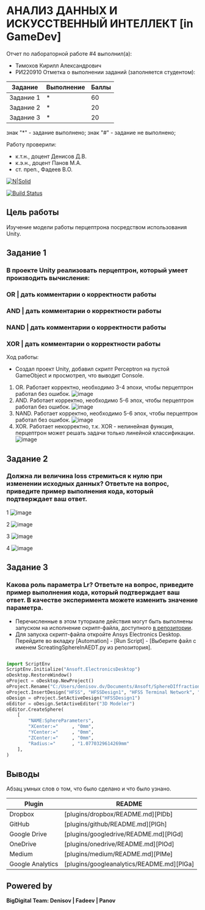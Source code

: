 # АНАЛИЗ ДАННЫХ И ИСКУССТВЕННЫЙ ИНТЕЛЛЕКТ [in GameDev]
Отчет по лабораторной работе #4 выполнил(а):
- Тимохов Кирилл Александрович
- РИ220910
Отметка о выполнении заданий (заполняется студентом):

| Задание | Выполнение | Баллы |
| ------ | ------ | ------ |
| Задание 1 | * | 60 |
| Задание 2 | * | 20 |
| Задание 3 | * | 20 |

знак "*" - задание выполнено; знак "#" - задание не выполнено;

Работу проверили:
- к.т.н., доцент Денисов Д.В.
- к.э.н., доцент Панов М.А.
- ст. преп., Фадеев В.О.

[![N|Solid](https://cldup.com/dTxpPi9lDf.thumb.png)](https://nodesource.com/products/nsolid)

[![Build Status](https://travis-ci.org/joemccann/dillinger.svg?branch=master)](https://travis-ci.org/joemccann/dillinger)

## Цель работы
Изучение модели работы перцептрона посредством использования Unity.

## Задание 1
### В проекте Unity реализовать перцептрон, который умеет производить вычисления:
### OR | дать комментарии о корректности работы
### AND | дать комментарии о корректности работы
### NAND | дать комментарии о корректности работы
### XOR | дать комментарии о корректности работы
Ход работы:
- Создал проект Unity, добавил скрипт Perceptron на пустой GameObject и просмотрел, что выводит Console.
1. OR. Работает корректно, необходимо 3-4 эпохи, чтобы перцептрон работал без ошибок.
![image](https://github.com/ManualCode/DA-in-GameDev-lab4/assets/120582775/423f2dde-cf04-422a-bc36-d6b6a52e66ba2)
2. AND. Работает корректно, необходимо 5-6 эпох, чтобы перцептрон работал без ошибок.
![image](https://github.com/ManualCode/DA-in-GameDev-lab4/assets/120582775/1c75371f-94bf-4a2b-9878-0ce5dd97640b)
3. NAND. Работает корректно, необходимо 5-6 эпох, чтобы перцептрон работал без ошибок.
![image](https://github.com/ManualCode/DA-in-GameDev-lab4/assets/120582775/2a114c48-6c38-47fc-bdf6-8a178c8df8a4)
4. XOR. Работает некорректно, т.к. XOR - нелинейная функция, перцептрон может решать задачи только линейной классификации.
![image](https://github.com/ManualCode/DA-in-GameDev-lab4/assets/120582775/8d7ef6fa-a944-4cc4-8fd1-c7fd82dc7199)

## Задание 2
### Должна ли величина loss стремиться к нулю при изменении исходных данных? Ответьте на вопрос, приведите пример выполнения кода, который подтверждает ваш ответ.

1
![image](https://github.com/ManualCode/DA-in-GameDev-lab4/assets/120582775/69ca3a81-38cb-440b-9e12-c61f3b973d93)

2
![image](https://github.com/ManualCode/DA-in-GameDev-lab4/assets/120582775/a5c541a4-c52d-4ac7-b89d-7016fe2623f9)

3
![image](https://github.com/ManualCode/DA-in-GameDev-lab4/assets/120582775/f9057b84-6518-48b5-b757-720dec2f9e0e)

4
![image](https://github.com/ManualCode/DA-in-GameDev-lab4/assets/120582775/10a39ef5-f540-4f6a-88d8-bfb961f473b3)





## Задание 3
### Какова роль параметра Lr? Ответьте на вопрос, приведите пример выполнения кода, который подтверждает ваш ответ. В качестве эксперимента можете изменить значение параметра.

- Перечисленные в этом туториале действия могут быть выполнены запуском на исполнение скрипт-файла, доступного [в репозитории](https://github.com/Den1sovDm1triy/hfss-scripting/blob/main/ScreatingSphereInAEDT.py).
- Для запуска скрипт-файла откройте Ansys Electronics Desktop. Перейдите во вкладку [Automation] - [Run Script] - [Выберите файл с именем ScreatingSphereInAEDT.py из репозитория].

```py

import ScriptEnv
ScriptEnv.Initialize("Ansoft.ElectronicsDesktop")
oDesktop.RestoreWindow()
oProject = oDesktop.NewProject()
oProject.Rename("C:/Users/denisov.dv/Documents/Ansoft/SphereDIffraction.aedt", True)
oProject.InsertDesign("HFSS", "HFSSDesign1", "HFSS Terminal Network", "")
oDesign = oProject.SetActiveDesign("HFSSDesign1")
oEditor = oDesign.SetActiveEditor("3D Modeler")
oEditor.CreateSphere(
	[
		"NAME:SphereParameters",
		"XCenter:="		, "0mm",
		"YCenter:="		, "0mm",
		"ZCenter:="		, "0mm",
		"Radius:="		, "1.0770329614269mm"
	], 
)

```

## Выводы

Абзац умных слов о том, что было сделано и что было узнано.

| Plugin | README |
| ------ | ------ |
| Dropbox | [plugins/dropbox/README.md][PlDb] |
| GitHub | [plugins/github/README.md][PlGh] |
| Google Drive | [plugins/googledrive/README.md][PlGd] |
| OneDrive | [plugins/onedrive/README.md][PlOd] |
| Medium | [plugins/medium/README.md][PlMe] |
| Google Analytics | [plugins/googleanalytics/README.md][PlGa] |

## Powered by

**BigDigital Team: Denisov | Fadeev | Panov**
